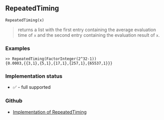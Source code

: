 ## RepeatedTiming

```
RepeatedTiming(x)
```

> returns a list with the first entry containing the average evaluation time of `x` and the second entry containing the evaluation result of `x`.

### Examples

```
>> RepeatedTiming(FactorInteger(2^32-1))
{0.0003,{{3,1},{5,1},{17,1},{257,1},{65537,1}}}
```






### Implementation status

* &#x2705; - full supported

### Github

* [Implementation of RepeatedTiming](https://github.com/axkr/symja_android_library/blob/master/symja_android_library/matheclipse-core/src/main/java/org/matheclipse/core/builtin/Programming.java#L2730) 
